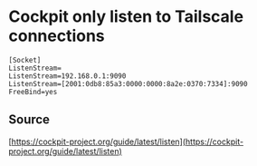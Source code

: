 # Cockpit only listen to Tailscale connections

```systemd title='/etc/systemd/system/cockpit.socket.d/listen.conf'
[Socket]
ListenStream=
ListenStream=192.168.0.1:9090
ListenStream=[2001:0db8:85a3:0000:0000:8a2e:0370:7334]:9090
FreeBind=yes
```

## Source

[https://cockpit-project.org/guide/latest/listen](https://cockpit-project.org/guide/latest/listen)
